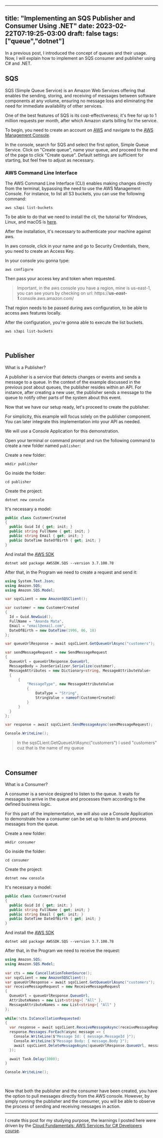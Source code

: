 
---
title: "Implementing an SQS Publisher and Consumer Using .NET"
date: 2023-02-22T07:19:25-03:00
draft: false
tags: ["queue","dotnet"]
---

In a previous post, I introduced the concept of queues and their usage. Now, I will explain how to implement an SQS consumer and publisher using C# and .NET.

## SQS
SQS (Simple Queue Service) is an Amazon Web Services offering that enables the sending, storing, and receiving of messages between software components at any volume, ensuring no message loss and eliminating the need for immediate availability of other services.

One of the best features of SQS is its cost-effectiveness; it's free for up to 1 million requests per month, after which Amazon starts billing for the service.

To begin, you need to create an account on [AWS](https://aws.amazon.com/) and navigate to the [AWS Management Console](https://console.aws.amazon.com).

In the console, search for SQS and select the first option, Simple Queue Service. Click on "Create queue", name your queue, and proceed to the end of the page to click "Create queue". Default settings are sufficient for starting, but feel free to adjust as necessary.

### AWS Command Line Interface

The AWS Command Line Interface (CLI) enables making changes directly from the terminal, bypassing the need to use the AWS Management Console. For instance, to list all S3 buckets, you can use the following command:

```shell
aws s3api list-buckets
```

To be able to do that we need to install the cli, the tutorial for Windows, Linux, and macOS is [here](https://docs.aws.amazon.com/cli/latest/userguide/getting-started-install.html).

After the installation, it's necessary to authenticate your machine against aws.

In aws console, click in your name and go to Security Credentials, there, you need to create an Access Key.

In your console you gonna type:
```shell
aws configure
```

Then pass your access key and token when requested.

> Important, in the aws console you have a region, mine is us-east-1, you can see yours by checking on url: https://***us-east-1***.console.aws.amazon.com/

That region needs to be passed during aws configuration, to be able to access aws features locally.

After the configuration, you're gonna able to execute the list buckets. 
```shell
aws s3api list-buckets
```
<br/>

## Publisher
What is a Publisher?

A publisher is a service that detects changes or events and sends a message to a queue. In the context of the example discussed in the previous post about queues, the publisher resides within an API. For instance, after creating a new user, the publisher sends a message to the queue to notify other parts of the system about this event.

Now that we have our setup ready, let's proceed to create the publisher.

For simplicity, this example will focus solely on the publisher component. You can later integrate this implementation into your API as needed.

We will use a Console Application for this demonstration.

Open your terminal or command prompt and run the following command to create a new folder named `publisher`:

Create a new folder:
```shell
mkdir publisher
```
Go inside the folder:
```shell
cd publisher
```
Create the project:
```shell
dotnet new console
```

It's necessary a model:
```csharp
public class CustomerCreated
{
  public Guid Id { get; init; }
  public string FullName { get; init; }
  public string Email { get; init; }
  public DateTime DateOfBirth { get; init; }
}
```

And install the [AWS SDK](https://www.nuget.org/packages/AWSSDK.SQS)
```shell
dotnet add package AWSSDK.SQS --version 3.7.100.78
``` 

After that, in the Program we need to create a request and send it:

```csharp
using System.Text.Json;
using Amazon.SQS;
using Amazon.SQS.Model;

var sqsCLient = new AmazonSQSClient();

var customer = new CustomerCreated
{
  Id = Guid.NewGuid(),
  FullName = "Amanda Mata",
  Email = "email@email.com",
  DateOfBirth = new DateTime(1996, 06, 18)
};

var queueUrlResponse = await sqsCLient.GetQueueUrlAsync("customers");

var sendMessageRequest = new SendMessageRequest
{
  QueueUrl = queueUrlResponse.QueueUrl, 
  MessageBody = JsonSerializer.Serialize(customer),
  MessageAttributes = new Dictionary<string, MessageAttributeValue>
  {
      {
          "MessageType", new MessageAttributeValue
          {
              DataType = "String", 
              StringValue = nameof(CustomerCreated)
          }
      }
  }
};

var response = await sqsCLient.SendMessageAsync(sendMessageRequest);

Console.WriteLine();
```

> In the sqsCLient.GetQueueUrlAsync("customers") I used "customers" cuz that is the name of my queue

<br/>

## Consumer
What is a Consumer?

A consumer is a service designed to listen to the queue. It waits for messages to arrive in the queue and processes them according to the defined business logic.

For this part of the implementation, we will also use a Console Application to demonstrate how a consumer can be set up to listen to and process messages from the queue.

Create a new folder:
```shell
mkdir consumer
```
Go inside the folder:
```shell
cd consumer
```
Create the project:
```shell
dotnet new console
```

It's necessary a model:
```csharp
public class CustomerCreated
{
  public Guid Id { get; init; }
  public string FullName { get; init; }
  public string Email { get; init; }
  public DateTime DateOfBirth { get; init; }
}
```

And install the [AWS SDK](https://www.nuget.org/packages/AWSSDK.SQS)
```shell
dotnet add package AWSSDK.SQS --version 3.7.100.78
```

After that, in the Program we need to receive the request:

```csharp
using Amazon.SQS;
using Amazon.SQS.Model;
	 
var cts = new CancellationTokenSource();
var sqsCLient = new AmazonSQSClient();
var queueUrlResponse = await sqsCLient.GetQueueUrlAsync("customers");
var receiveMessageRequest = new ReceiveMessageRequest
{
  QueueUrl = queueUrlResponse.QueueUrl,
  AttributeNames = new List<string>{ "All" },
  MessageAttributeNames = new List<string>{ "All" }
};
	 
while(!cts.IsCancellationRequested)
{
  var response = await sqsCLient.ReceiveMessageAsync(receiveMessageRequest, cts.Token);
  response.Messages.ForEach(async message => {
    Console.WriteLine($"Message Id: { message.MessageId }");
    Console.WriteLine($"Message Body: { message.Body }");
    await sqsCLient.DeleteMessageAsync(queueUrlResponse.QueueUrl, message.ReceiptHandle);
  });

  await Task.Delay(3000);
}

Console.WriteLine();
```
<br/>

Now that both the publisher and the consumer have been created, you have the option to pull messages directly from the AWS console. However, by simply running the publisher and the consumer, you will be able to observe the process of sending and receiving messages in action.
___

I create this post for my studying purpose, the learnings I posted here were driven by the [Cloud Fundamentals: AWS Services for C# Developers course](https://nickchapsas.com/p/cloud-fundamentals-aws-services-for-c-developers).

